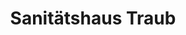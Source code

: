 ---
title: "Sanitätshaus Traub"
url: /bad-neustadt-an-der-saale/sanitaetshaus-traub/
shop: Sanitätshaus
---